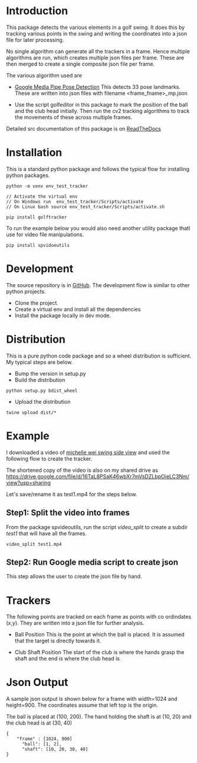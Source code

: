 Introduction
==============
This package detects the various elements in a golf swing. It does this by tracking various points in the swing and 
writing the coordinates into a json file for later processing.

No single algorithm can generate all the trackers in a frame. Hence multiple algorithms are run, which creates multiple
json files per frame. These are then merged to create a single composite json file per frame.

The various algorithm used are
* [Google Media Pipe Pose Detection](https://google.github.io/mediapipe/solutions/pose) This detects 33 pose landmarks.
These are written into json files with filename <frame_fname>_mp.json


* Use the script golfeditor in this package to mark the position of the ball and the club head initially. Then run the
cv2 tracking algorithms to track the movements of these across multiple frames.

Detailed src documentation of this package is on [ReadTheDocs](https://golftracker.readthedocs.io/en/latest/)

Installation
=============
This is a standard python package and follows the typical flow for installing python packages.

```
python -m venv env_test_tracker

// Activate the virtual env
// On Windows run  env_test_tracker/Scripts/activate
// On Linux bash source env_test_tracker/Scripts/activate.sh

pip install golftracker
```

To run the example below you would also need another utility package thatI use
for video file manipulations.
```
pip install spvidoeutils
```

Development
===============
The source repository is in [GitHub](https://github.com/sanjeevs/golftracker). The development flow is similar to other python
projects.
* Clone the project.
* Create a virtual env and install all the dependencies
* Install the package locally in dev mode.

Distribution
=========================
This is a pure python code package and so a wheel distribution is sufficient.
My typical steps are below.
* Bump the version in setup.py
* Build the distribution
```commandline
python setup.py bdist_wheel
```
* Upload the distribution
```commandline
twine upload dist/*
```

Example
===========
I downloaded a video of [michelle wei swing side view](https://www.youtube.com/watch?v=6LuiISfKa3o) and used the following 
flow to create the tracker. 

The shortened copy of the video is also on my shared drive as 
https://drive.google.com/file/d/16TaL8PSaK46wbXr7mVsDZLbpOieLC3Nm/view?usp=sharing

Let's save/rename it as test1.mp4 for the steps below.

## Step1: Split the video into frames
From the package spvideoutils, run the script  *video_split* to create a subdir *test1* that will have all the frames.

```
video_split test1.mp4

```


## Step2: Run Google media script to create json
This step allows the user to create the json file by hand.

Trackers
============
The following points are tracked on each frame as points with co ordindates (x,y).
They are written into a json file for further analysis.

* Ball Position
  This is the point at which the ball is placed. It is assumed that the target is directly towards it.


* Club Shaft Position
  The start of the club is where the hands grasp the shaft and the end is where the club head is

Json Output
=============
A sample json output is shown below for a frame with width=1024 and height=900. The coordinates assume that left top is the origin.

The ball is placed at (100, 200). The hand holding the shaft is at (10, 20) and the club head is at (30, 40)
```commandline
{
    "frame" : [1024, 900]
	  "ball": [1, 2],
	  "shaft": [10, 20, 30, 40]
}
```

   
